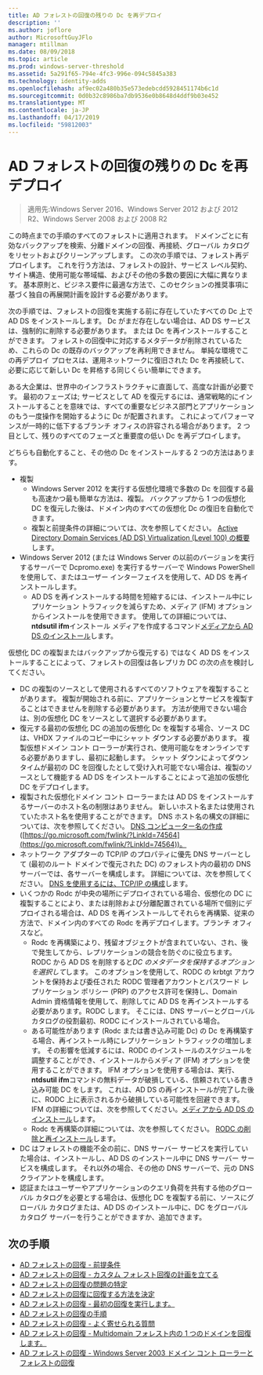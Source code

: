 ```yaml
---
title: AD フォレストの回復の残りの Dc を再デプロイ
description: ''
ms.author: joflore
author: MicrosoftGuyJFlo
manager: mtillman
ms.date: 08/09/2018
ms.topic: article
ms.prod: windows-server-threshold
ms.assetid: 5a291f65-794e-4fc3-996e-094c5845a383
ms.technology: identity-adds
ms.openlocfilehash: af9ec02a480b35e573edebcdd5928451174b6c1d
ms.sourcegitcommit: 0d0b32c8986ba7db9536e0b8648d4ddf9b03e452
ms.translationtype: MT
ms.contentlocale: ja-JP
ms.lasthandoff: 04/17/2019
ms.locfileid: "59812003"
---
```

# <a name="ad-forest-recovery---redeploy-remaining-dcs"></a>AD フォレストの回復の残りの Dc を再デプロイ

>適用先:Windows Server 2016、Windows Server 2012 および 2012 R2、Windows Server 2008 および 2008 R2

この時点までの手順のすべてのフォレストに適用されます。 ドメインごとに有効なバックアップを検索、分離ドメインの回復、再接続、グローバル カタログをリセットおよびクリーンアップします。 この次の手順では、フォレスト再デプロイします。 これを行う方法は、フォレストの設計、サービス レベル契約、サイト構造、使用可能な帯域幅、およびその他の多数の要因に大幅に異なります。 基本原則と、ビジネス要件に最適な方法で、このセクションの推奨事項に基づく独自の再展開計画を設計する必要があります。  
  
次の手順では、フォレストの回復を実施する前に存在していたすべての Dc 上で AD DS をインストールします。 Dc がまだ存在しない場合は、AD DS サービスは、強制的に削除する必要があります。 または Dc を再インストールすることができます。 フォレストの回復中に対応するメタデータが削除されているため、これらの Dc の既存のバックアップを再利用できません。 単純な環境でこの再デプロイ プロセスは、運用ネットワークに復旧された Dc を再接続して、必要に応じて新しい Dc を昇格する同じくらい簡単にできます。  
  
ある大企業は、世界中のインフラストラクチャに直面して、高度な計画が必要です。 最初のフェーズは; サービスとして AD を復元するには、通常戦略的にインストールすることを意味では、すべての重要なビジネス部門とアプリケーションのもう一度操作を開始するように Dc が配置されます。 これによってパフォーマンスが一時的に低下するブランチ オフィスの許容される場合があります。 2 つ目として、残りのすべてのフェーズと重要度の低い Dc を再デプロイします。  
  
 どちらも自動化すること、その他の Dc をインストールする 2 つの方法はあります。  
  
- 複製  
   - Windows Server 2012 を実行する仮想化環境で多数の Dc を回復する最も高速かつ最も簡単な方法は、複製。 バックアップから 1 つの仮想化 DC を復元した後は、ドメイン内のすべての仮想化 Dc の復旧を自動化できます。  
   - 複製と前提条件の詳細については、次を参照してください。 [Active Directory Domain Services (AD DS) Virtualization (Level 100) の概要](https://technet.microsoft.com/library/hh831734.aspx)します。  
- Windows Server 2012 (または Windows Server の以前のバージョンを実行するサーバーで Dcpromo.exe) を実行するサーバーで Windows PowerShell を使用して、またはユーザー インターフェイスを使用して、AD DS を再インストールします。  
   - AD DS を再インストールする時間を短縮するには、インストール中にレプリケーション トラフィックを減らすため、メディア (IFM) オプションからインストールを使用できます。 使用しての詳細については、 **ntdsutil ifm**インストール メディアを作成するコマンド[メディアから AD DS のインストール](https://technet.microsoft.com/library/cc770654\(WS.10\).aspx)します。  

仮想化 DC の複製またはバックアップから復元する) ではなく AD DS をインストールすることによって、フォレストの回復は各レプリカ DC の次の点を検討してください。  
  
- DC の複製のソースとして使用されるすべてのソフトウェアを複製することがあります。 複製が開始される前に、アプリケーションとサービスを複製することはできませんを削除する必要があります。 方法が使用できない場合は、別の仮想化 DC をソースとして選択する必要があります。  
- 復元する最初の仮想化 DC の追加の仮想化 Dc を複製する場合、ソース DC は、VHDX ファイルのコピー中にシャット ダウンする必要があります。 複製仮想ドメイン コント ローラーが実行され、使用可能なをオンラインでする必要がありますし、最初に起動します。 シャット ダウンによってダウンタイムが最初の DC を回復したとして受け入れ可能でない場合は、複製のソースとして機能する AD DS をインストールすることによって追加の仮想化 DC をデプロイします。  
- 複製された仮想化ドメイン コント ローラーまたは AD DS をインストールするサーバーのホスト名の制限はありません。 新しいホスト名または使用されていたホスト名を使用することができます。 DNS ホスト名の構文の詳細については、次を参照してください。 [DNS コンピューター名の作成](https://technet.microsoft.com/library/cc785282.aspx)([https://go.microsoft.com/fwlink/?LinkId=74564](https://go.microsoft.com/fwlink/?LinkId=74564))。  
- ネットワーク アダプターの TCP/IP のプロパティに優先 DNS サーバーとして (最初のルート ドメインで復元された DC) のフォレスト内の最初の DNS サーバーでは、各サーバーを構成します。 詳細については、次を参照してください。 [DNS を使用するには、TCP/IP の構成](https://technet.microsoft.com/library/cc779282.aspx)します。  
- いくつかの Rodc が中央の場所にデプロイされている場合、仮想化の DC に複製することにより、または削除および分離配置されている場所で個別にデプロイされる場合は、AD DS を再インストールしてそれらを再構築、従来の方法で、ドメイン内のすべての Rodc を再デプロイします。ブランチ オフィスなど。  
   - Rodc を再構築により、残留オブジェクトが含まれていない、され、後で発生してから、レプリケーションの競合を防ぐのに役立ちます。 RODC から AD DS を削除すると*DC のメタデータを保持するオプションを選択して*します。 このオプションを使用して、RODC の krbtgt アカウントを保持および委任された RODC 管理者アカウントとパスワード レプリケーション ポリシー (PRP) のアクセス許可を保持し、Domain Admin 資格情報を使用して、削除してに AD DS を再インストールする必要があります。RODC します。 そこには、DNS サーバーとグローバル カタログの役割最初、RODC にインストールされている場合。  
   - ある可能性があります (Rodc または書き込み可能 Dc) の Dc を再構築する場合、再インストール時にレプリケーション トラフィックの増加します。 その影響を低減するには、RODC のインストールのスケジュールを調整することができ、インストールからメディア (IFM) オプションを使用することができます。 IFM オプションを使用する場合は、実行、 **ntdsutil ifm**コマンドの無料データが破損している、信頼されている書き込み可能 DC をします。 これは、AD DS の再インストールが完了した後に、RODC 上に表示されるから破損している可能性を回避できます。 IFM の詳細については、次を参照してください。[メディアから AD DS のインストール](https://technet.microsoft.com/library/cc770654\(WS.10\).aspx)します。  
   - Rodc を再構築の詳細については、次を参照してください。 [RODC の削除と再インストール](https://technet.microsoft.com/library/cc835490\(WS.10\).aspx)します。  
- DC はフォレストの機能不全の前に、DNS サーバー サービスを実行していた場合は、インストールし、AD DS のインストール中に DNS サーバー サービスを構成します。 それ以外の場合、その他の DNS サーバーで、元の DNS クライアントを構成します。  
- 認証またはユーザーやアプリケーションのクエリ負荷を共有する他のグローバル カタログを必要とする場合は、仮想化 DC を複製する前に、ソースにグローバル カタログまたは、AD DS のインストール中に、DC をグローバル カタログ サーバーを行うことができますか、追加できます。  
  
## <a name="next-steps"></a>次の手順

- [AD フォレストの回復 - 前提条件](AD-Forest-Recovery-Prerequisties.md)  
- [AD フォレストの回復 - カスタム フォレスト回復の計画を立てる](AD-Forest-Recovery-Devising-a-Plan.md)  
- [AD フォレストの回復の問題の特定](AD-Forest-Recovery-Identify-the-Problem.md)
- [AD フォレストの回復に回復する方法を決定](AD-Forest-Recovery-Determine-how-to-Recover.md)
- [AD フォレストの回復 - 最初の回復を実行します。](AD-Forest-Recovery-Perform-initial-recovery.md)  
- [AD フォレストの回復の手順](AD-Forest-Recovery-Procedures.md)  
- [AD フォレストの回復 - よく寄せられる質問](AD-Forest-Recovery-FAQ.md)  
- [AD フォレストの回復 - Multidomain フォレスト内の 1 つのドメインを回復します。](AD-Forest-Recovery-Single-Domain-in-Multidomain-Recovery.md)  
- [AD フォレストの回復 - Windows Server 2003 ドメイン コント ローラーとフォレストの回復](AD-Forest-Recovery-Windows-Server-2003.md)
